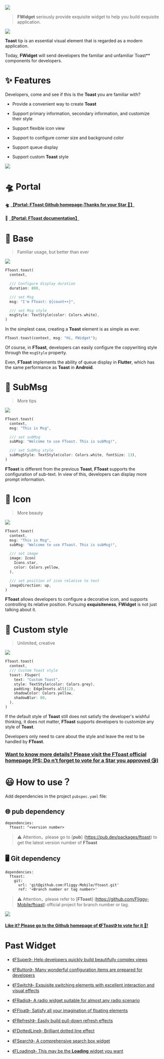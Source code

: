 
[![](https://gw.alicdn.com/tfs/TB10J77tNv1gK0jSZFFXXb0sXXa-720-353.png)](https://github.com/Fliggy-Mobile)

> **FWidget** seriously provide exquisite widget to help you build exquisite application.


![](https://gw.alicdn.com/tfs/TB1CdJ5ffzO3e4jSZFxXXaP_FXa-1466-562.png)

**Toast** tip is an essential visual element that is regarded as a modern application.

Today, **FWidget** will send developers the familiar and unfamiliar Toast** components for developers.

# ✨ Features

Developers, come and see if this is the **Toast** you are familiar with?

- Provide a convenient way to create **Toast**

- Support primary information, secondary information, and customize their style

- Support flexible icon view

- Support to configure corner size and background color

- Support queue display

- Support custom **Toast** style



![](https://gw.alicdn.com/tfs/TB1mDbBGND1gK0jSZFsXXbldVXa-360-324.png)

# 🛸 Portal

#### 🛸 [【Portal: FToast Github homepage-Thanks for your Star 🌟】](https://github.com/Fliggy-Mobile/ftoast)

#### 📖 [【Portal: FToast documentation】](https://pub.dev/documentation/ftoast/latest/ftoast/ftoast-library.html)

# 🔩 Base

> Familiar usage, but better than ever

![](https://gw.alicdn.com/tfs/TB1YG.Mc8FR4u4jSZFPXXanzFXa-365-720.gif)

```dart
FToast.toast(
  context,

  /// Configure display duration
  duration: 800,

  /// set Msg
  msg: "I'm FToast: ${count++}",

  /// set Msg style
  msgStyle: TextStyle(color: Colors.white),
)
```

In the simplest case, creating a **Toast** element is as simple as ever.

```dart
FToast.toast(context, msg: "Hi, FWidget");
```

Of course, in **FToast**, developers can easily configure the copywriting style through the `msgStyle` property.

Even, **FToast** implements the ability of queue display in **Flutter**, which has the same performance as **Toast** in **Android**.


# 🔆 SubMsg

> More tips

![](https://gw.alicdn.com/tfs/TB1b0.5NQT2gK0jSZFkXXcIQFXa-365-720.gif)

```dart
FToast.toast(
  context,
  msg: "This is Msg",

  /// set subMsg
  subMsg: "Welcome to use FToast. This is subMsg!",

  /// set SubMsg style
  subMsgStyle: TextStyle(color: Colors.white, fontSize: 13),
)
```

**FToast** is different from the previous **Toast**, **FToast** supports the configuration of sub-text. In view of this, developers can display more prompt information.

# 🔳 Icon

> More beauty

![](https://gw.alicdn.com/tfs/TB13JPNbZVl614jSZKPXXaGjpXa-365-720.gif)

```dart
FToast.toast(
  context,
  msg: "This is Msg",
  subMsg: "Welcome to use FToast. This is subMsg!",

  /// set image
  image: Icon(
    Icons.star,
    color: Colors.yellow,
  ),

  /// set position of icon relative to text
  imageDirection: up,
)
```

**FToast** allows developers to configure a decorative icon, and supports controlling its relative position. Pursuing **exquisiteness**, **FWidget** is not just talking about it.


#  🔩 Custom style

> Unlimited, creative

![](https://gw.alicdn.com/tfs/TB1wlI_NUT1gK0jSZFrXXcNCXXa-365-720.gif)

```dart
FToast.toast(
  context,
  /// Custom Toast style
  toast: FSuper(
    text: "Custom Toast",
    style: TextStyle(color: Colors.grey),
    padding: EdgeInsets.all(12),
    shadowColor: Colors.yellow,
    shadowBlur: 80,
  ),
)
```

If the default style of **Toast** still does not satisfy the developer's wishful thinking, it does not matter, **FToast** supports developers to customize any style of **Toast**.

Developers only need to care about the style and leave the rest to be handled by **FToast**.


### [Want to know more details? Please visit the **FToast** official homepage (PS: Do n’t forget to vote for a **Star** you approved 😘)](https://github.com/Fliggy-Mobile/ftoast)


# 😃 How to use？

Add dependencies in the project `pubspec.yaml` file:

## 🌐 pub dependency

```
dependencies:
  ftoast: ^<version number>
```

> ⚠️ Attention，please go to [**pub**] (https://pub.dev/packages/ftoast) to get the latest version number of **FToast**

## 🖥 Git dependency

```
dependencies:
  ftoast:
    git:
      url: 'git@github.com:Fliggy-Mobile/ftoast.git'
      ref: '<Branch number or tag number>'
```

> ⚠️ Attention，please refer to [**FToast**] (https://github.com/Fliggy-Mobile/ftoast) official project for branch number or tag.


[![](https://gw.alicdn.com/tfs/TB1Zn2BGUT1gK0jSZFrXXcNCXXa-320-289.png)](https://github.com/Fliggy-Mobile/ftoast)

#### [Like it? Please go to the Github homepage of 《FToast》 to vote for it 🌟!](https://github.com/Fliggy-Mobile/ftoast)

# Past Widget

- [《FSuper》- Help developers quickly build beautifully complex views](https://github.com/Fliggy-Mobile/fsuper)

- [《FButton》- Many wonderful configuration items are prepared for developers](https://github.com/Fliggy-Mobile/fbutton)

- [《FSwitch》- Exquisite switching elements with excellent interaction and visual effects](https://github.com/Fliggy-Mobile/fswitch)

- [《FRadio》- A radio widget suitable for almost any radio scenario](https://github.com/Fliggy-Mobile/fradio)

- [《FFloat》- Satisfy all your imagination of floating elements](https://github.com/Fliggy-Mobile/ffloat)

- [《FRefresh》- Easily build pull-down refresh effects](https://github.com/Fliggy-Mobile/frefresh)

- [《FDottedLine》- Brilliant dotted line effect](https://github.com/Fliggy-Mobile/fdottedline)

- [《FSearch》- A comprehensive search box widget](https://github.com/Fliggy-Mobile/fsearch)

- [《FLoading》- This may be the **Loading** widget you want](https://github.com/Fliggy-Mobile/floading)
 
